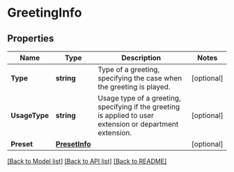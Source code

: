 # GreetingInfo

## Properties

Name | Type | Description | Notes
------------ | ------------- | ------------- | -------------
**Type** | **string** | Type of a greeting, specifying the case when the greeting is played. | [optional] 
**UsageType** | **string** | Usage type of a greeting, specifying if the greeting is applied to user extension or department extension. | [optional] 
**Preset** | [**PresetInfo**](PresetInfo.md) |  | [optional] 

[[Back to Model list]](../README.md#documentation-for-models) [[Back to API list]](../README.md#documentation-for-api-endpoints) [[Back to README]](../README.md)


